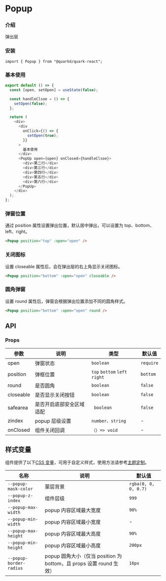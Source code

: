 # Popup

### 介绍

弹出层

### 安装

```tsx
import { Popup } from "@quarkd/quark-react";
```

### 基本使用

```js
export default () => {
  const [open, setOpen] = useState(false);

  const handleClsoe = () => {
    setOpen(false);
  };

  return (
    <div>
      <div
        onClick={() => {
          setOpen(true);
        }}
      >
        基本使用
      </div>
      <PopUp open={open} onClosed={handleClsoe}>
        <div>第二行</div>
        <div>第三行</div>
        <div>第四行</div>
        <div>第五行</div>
        <div>第六行</div>
      </PopUp>
    </div>
  );
};
```

### 弹窗位置

通过 position 属性设置弹出位置，默认居中弹出，可以设置为 top、bottom、left、right。

```html
<Popup position="top" :open="open" />
```

### 关闭图标

设置 closeable 属性后，会在弹出层的右上角显示关闭图标。

```html
<Popup position="bottom" :open="open" closeable />
```

### 圆角弹窗

设置 round 属性后，弹窗会根据弹出位置添加不同的圆角样式。

```html
<Popup position="bottom" :open="open" round />
```

## API

### Props

| 参数      | 说明                     | 类型                          | 默认值    |
| --------- | ------------------------ | ----------------------------- | --------- |
| open      | 弹窗状态                 | `boolean`                     | `require` |
| position  | 弹框位置                 | `top` `bottom` `left` `right` | `bottom`  |
| round     | 是否圆角                 | `boolean `                    | `false`   |
| closeable | 是否显示关闭按钮         | `boolean`                     | `false`   |
| safearea  | 是否开启底部安全区域适配 | ` boolean`                    | `false`   |
| zindex    | popup 层级设置           | `number、string`              | -         |
| onClosed  | 组件关闭回调             | `（）=> void`                 | -         |

## 样式变量

组件提供了以下[CSS 变量](https://developer.mozilla.org/zh-CN/docs/Web/CSS/Using_CSS_custom_properties)，可用于自定义样式，使用方法请参考[主题定制](#/zh-CN/guide/theme)。

| 名称                    | 说明                                                                | 默认值               |
| ----------------------- | ------------------------------------------------------------------- | -------------------- |
| `--popup-mask-color`    | 蒙层背景                                                            | `rgba(0, 0, 0, 0.7)` |
| `--popup-z-index`       | 组件层级                                                            | `999`                |
| `--popup-max-width`     | popup 内容区域最大宽度                                              | `90%`                |
| `--popup-min-width`     | popup 内容区域最小宽度                                              | -                    |
| `--popup-max-height`    | popup 内容区域最大高度                                              | `90%`                |
| `--popup-min-height`    | popup 内容区域最小高度                                              | `200px`              |
| `--popup-border-radius` | popup 圆角大小（仅当 position 为 bottom，且 props 设置 round 生效） | `16px`               |
